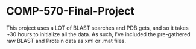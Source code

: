 # COMP-570-Final-Project
This project uses a LOT of BLAST searches and PDB gets, and so it takes ~30 hours to initialize all the data. 
As such, I've included the pre-gathered raw BLAST and Protein data as xml or .mat files.
